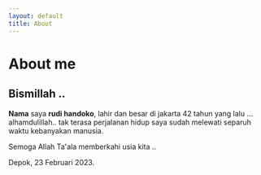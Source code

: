 ```yaml
---
layout: default
title: About
---
```


# About me

## Bismillah ..

**Nama** saya **rudi handoko**, lahir dan besar di jakarta 42 tahun yang lalu ...  
alhamdulillah.. tak terasa perjalanan hidup saya sudah melewati separuh waktu kebanyakan manusia.

Semoga Allah Ta'ala memberkahi usia kita ..

Depok, 23 Februari 2023. 
